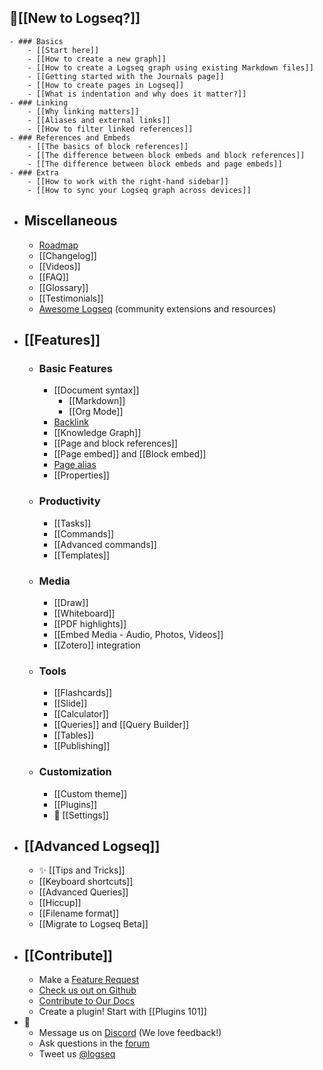 ## 🌟[[New to Logseq?]]
	- ### Basics
		- [[Start here]]
		- [[How to create a new graph]]
		- [[How to create a Logseq graph using existing Markdown files]]
		- [[Getting started with the Journals page]]
		- [[How to create pages in Logseq]]
		- [[What is indentation and why does it matter?]]
	- ### Linking
		- [[Why linking matters]]
		- [[Aliases and external links]]
		- [[How to filter linked references]]
	- ### References and Embeds
		- [[The basics of block references]]
		- [[The difference between block embeds and block references]]
		- [[The difference between block embeds and page embeds]]
	- ### Extra
		- [[How to work with the right-hand sidebar]]
		- [[How to sync your Logseq graph across devices]]
- ## Miscellaneous
	- [Roadmap](https://trello.com/b/8txSM12G/logseq-roadmap)
	- [[Changelog]]
	- [[Videos]]
	- [[FAQ]]
	- [[Glossary]]
	- [[Testimonials]]
	- [Awesome Logseq](https://github.com/logseq/awesome-logseq) (community extensions and resources)
- ## [[Features]]
	- ### Basic Features
		- [[Document syntax]]
			- [[Markdown]]
			- [[Org Mode]]
		- [Backlink]([[term/backlink]])
		- [[Knowledge Graph]]
		- [[Page and block references]]
		- [[Page embed]] and [[Block embed]]
		- [Page alias]([[term/alias]])
		- [[Properties]]
	- ### Productivity
		- [[Tasks]]
		- [[Commands]]
		- [[Advanced commands]]
		- [[Templates]]
	- ### Media
		- [[Draw]]
		- [[Whiteboard]]
		- [[PDF highlights]]
		- [[Embed Media - Audio, Photos, Videos]]
		- [[Zotero]] integration
	- ### Tools
		- [[Flashcards]]
		- [[Slide]]
		- [[Calculator]]
		- [[Queries]] and [[Query Builder]]
		- [[Tables]]
		- [[Publishing]]
	- ### Customization
		- [[Custom theme]]
		- [[Plugins]]
		- 👤 [[Settings]]
- ## [[Advanced Logseq]]
	- ✨ [[Tips and Tricks]]
	- [[Keyboard shortcuts]]
	- [[Advanced Queries]]
	- [[Hiccup]]
	- [[Filename format]]
	- [[Migrate to Logseq Beta]]
- ## [[Contribute]]
	- Make a [Feature Request](https://discuss.logseq.com/)
	- [Check us out on Github](https://github.com/logseq/logseq)
	- [Contribute to Our Docs](https://github.com/logseq/docs)
	- Create a plugin! Start with [[Plugins 101]]
- 💬
	- Message us on [Discord](https://discord.gg/KpN4eHY) (We love feedback!)
	- Ask questions in the [forum](https://discuss.logseq.com)
	- Tweet us [@logseq](https://twitter.com/logseq)
